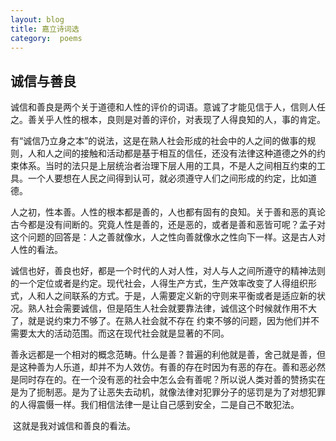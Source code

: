 ```yaml
---
layout: blog  
title: 嘉立诗词选  
category:  poems
---
```


## 诚信与善良

诚信和善良是两个关于道德和人性的评价的词语。意诚了才能见信于人，信则人任之。善关乎人性的根本，良则是对善的评价，对表现了人得良知的人，事的肯定。

​    有“诚信乃立身之本”的说法，这是在熟人社会形成的社会中的人之间的做事的规则，人和人之间的接触和活动都是基于相互的信任，还没有法律这种道德之外的约束体系。当时的法只是上层统治者治理下层人用的工具，不是人之间相互约束的工具。一个人要想在人民之间得到认可，就必须遵守人们之间形成的约定，比如道德。

​     人之初，性本善。人性的根本都是善的，人也都有固有的良知。关于善和恶的真论古今都是没有间断的。究竟人性是善的，还是恶的，或者是善和恶皆可呢？孟子对这个问题的回答是：人之善就像水，人之性向善就像水之性向下一样。这是古人对人性的看法。

​    诚信也好，善良也好，都是一个时代的人对人性，对人与人之间所遵守的精神法则的一个定位或者是约定。现代社会，人得生产方式，生产效率改变了人得组织形式，人和人之间联系的方式。于是，人需要定义新的守则来平衡或者是适应新的状况。熟人社会需要诚信，但是陌生人社会就要靠法律，诚信这个时候就作用不大了，就是说约束力不够了。在熟人社会就不存在 约束不够的问题，因为他们并不需要太大的活动范围。而这在现代社会就是显著的不同。

​     善永远都是一个相对的概念范畴。什么是善？普遍的利他就是善，舍己就是善，但是这种善为人乐道，却并不为人效仿。有善的存在时因为有恶的存在。善和恶必然是同时存在的。在一个没有恶的社会中怎么会有善呢？所以说人类对善的赞扬实在是为了扼制恶。是为了让恶失去动机，就像法律对犯罪分子的惩罚是为了对想犯罪的人得震慑一样。我们相信法律一是让自己感到安全，二是自己不敢犯法。

​      这就是我对诚信和善良的看法。